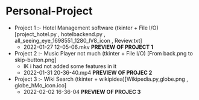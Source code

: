 # Personal-Project
* Project 1 :- Hotel Management software (tkinter + File I/O) [project_hotel.py , hotelbackend.py , all_seeing_eye_1698551_1280_lV8_icon , Review.txt]
    * 2022-01-27 12-05-06.mkv **PREVIEW OF PROJECT 1**
* Project 2 :- Music Player not much (tkinter + File I/O) [From back.png to skip-button.png]
   * IK i had not added some features in it
   * 2022-01-31 20-36-40.mp4 **PREVIEW OF PROJEC 2**
* Project 3 :- Wiki Search (tkinter + wikipidea)[Wikipedia.py,globe.png , globe_hMo_icon.ico]
   * 2022-02-02 16-36-04 **PREVIEW OF PROJEC 3**

